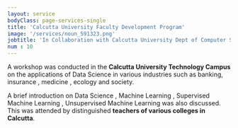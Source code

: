 ```yaml
---
layout: service
bodyClass: page-services-single
title: 'Calcutta University Faculty Development Program'
image: '/services/noun_591323.png' 
jobtitle: 'In Collaboration with Calcutta University Dept of Computer Science and  Engineering'
num : 10
---
```


A workshop was conducted in the **Calcutta University Technology Campus** on the applications of Data Science in various industries such as banking, insurance , medicine , ecology  and society.  

A brief introduction on  Data Science , Machine Learning , Supervised Machine Learning , Unsupervised Machine Learning was also discussed.  This was attended by distinguished **teachers of various colleges in Calcutta**.  
